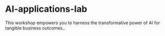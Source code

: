 # AI-applications-lab
This workshop empowers you to harness the transformative power of AI for tangible business outcomes..
